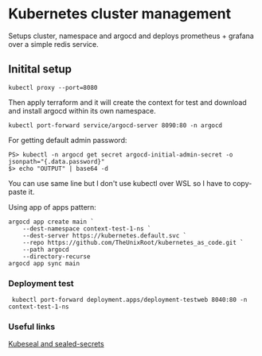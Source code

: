 # Kubernetes cluster management

Setups cluster, namespace and argocd and deploys prometheus + grafana over a simple redis service.

## Initital setup
```commandline
kubectl proxy --port=8080
```
Then apply terraform and it will create the context for test and download and install argocd within its own namespace.
```commandline
kubectl port-forward service/argocd-server 8090:80 -n argocd
```

For getting default admin password:
```commandline
PS> kubectl -n argocd get secret argocd-initial-admin-secret -o jsonpath="{.data.password}"
$> echo "OUTPUT" | base64 -d
```
You can use same line but I don't use kubectl over WSL so I have to copy-paste it.

Using app of apps pattern:
```commandline
argocd app create main `
    --dest-namespace context-test-1-ns `
    --dest-server https://kubernetes.default.svc `
    --repo https://github.com/TheUnixRoot/kubernetes_as_code.git `
    --path argocd
    --directory-recurse
argocd app sync main
```

### Deployment test
```commandline
 kubectl port-forward deployment.apps/deployment-testweb 8040:80 -n context-test-1-ns
```


### Useful links
[Kubeseal and sealed-secrets](https://medium.com/@abdullah.devops.91/how-to-use-sealed-secrets-in-kubernetes-b6c69c84d1c2)
